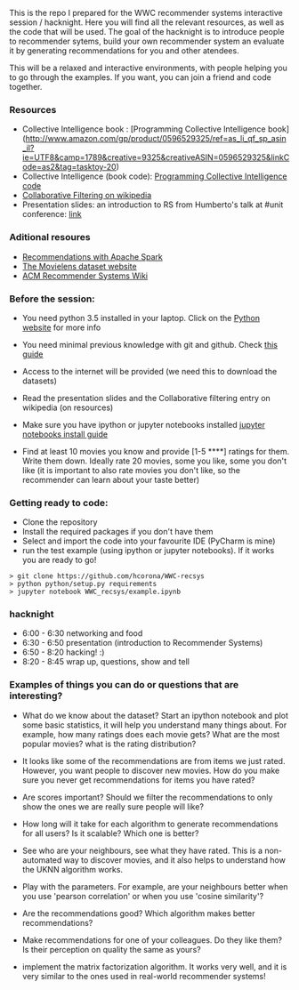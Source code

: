 This is the repo I prepared for the WWC recommender systems interactive session / hacknight.
Here you will find all the relevant resources, as well as the code that will be used.
The goal of the hacknight is to introduce people to recommender sytems, build your own recommender system an evaluate it
by generating recommendations for you and other atendees. 

This will be a relaxed and interactive environments, with people helping you to go through the examples. If you want, you can join a friend and code together.


### Resources
* Collective Intelligence book : [Programming Collective Intelligence book] (http://www.amazon.com/gp/product/0596529325/ref=as_li_qf_sp_asin_il?ie=UTF8&camp=1789&creative=9325&creativeASIN=0596529325&linkCode=as2&tag=tasktoy-20) 
* Collective Intelligence (book code): [Programming Collective Intelligence code](https://github.com/cataska/programming-collective-intelligence-code)
* [Collaborative Filtering on wikipedia](https://en.wikipedia.org/wiki/Collaborative_filtering)
* Presentation slides: an introduction to RS from Humberto's talk at #unit conference: [link](http://github.com/hcorona/WWC-recsys/resources/slides.pdf)

### Aditional resoures 
* [Recommendations with Apache Spark](https://www.codementor.io/spark/tutorial/building-a-recommender-with-apache-spark-python-example-app-part1)
* [The Movielens dataset website](http://grouplens.org/datasets/movielens/)
* [ACM Recommender Systems Wiki](http://www.recsyswiki.com/wiki/)


### Before the session: 
* You need python 3.5 installed in your laptop. Click on the [Python website](https://www.python.org/downloads/) for more info
* You need minimal previous knowledge with git and github. Check [this guide](https://guides.github.com/activities/hello-world/)
* Access to the internet will be provided (we need this to download the datasets)
* Read the presentation slides and the Collaborative filtering entry on wikipedia (on resources)
* Make sure you have ipython or jupyter notebooks installed [jupyter notebooks install guide](http://jupyter.readthedocs.org/en/latest/install.html)

* Find at least 10 movies you know and provide [1-5 ****] ratings for them. Write them down. 
Ideally rate 20 movies, some you like, some you don't like (it is important to also rate movies you don't like, so the recommender can learn about your taste better)


### Getting ready to code: 
* Clone the repository 
* Install the required packages if you don't have them 
* Select and import the code into your favourite IDE (PyCharm is mine)
* run the test example (using ipython or jupyter notebooks). If it works you are ready to go! 

```
> git clone https://github.com/hcorona/WWC-recsys
> python python/setup.py requirements
> jupyter notebook WWC_recsys/example.ipynb 
```

### hacknight
* 6:00 - 6:30 networking and food
* 6:30 - 6:50 presentation (introduction to Recommender Systems)
* 6:50 - 8:20 hacking! :)
* 8:20 - 8:45 wrap up, questions, show and tell 

### Examples of things you can do or questions that are interesting? 

* What do we know about the dataset? Start an ipython notebook and plot some basic statistics, it will help you understand 
many things about. For example, how many ratings does each movie gets? What are the most popular movies? what is the rating distribution?

* It looks like some of the recommendations are from items we just rated. However, you want people to discover new movies.
How do you make sure you never get recommendations for items you have rated? 

* Are scores important? Should we filter the recommendations to only show the ones we are really sure people will like? 

* How long will it take for each algorithm to generate recommendations for all users? Is it scalable? Which one is better? 

* See who are your neighbours, see what they have rated. This is a non-automated way to discover movies, and it also helps to 
understand how the UKNN algorithm works. 

* Play with the parameters. For example, are your neighbours better when you use 'pearson correlation' or when you use 'cosine similarity'? 

* Are the recommendations good? Which algorithm makes better recommendations?

* Make recommendations for one of your colleagues. Do they like them? Is their perception on quality the same as yours? 

* implement the matrix factorization algorithm. It works very well, and it is very similar to the ones used in real-world recommender systems!
